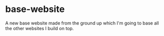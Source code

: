 # base-website

A new base website made from the ground up which I'm going to base all the other websites I build on top.
